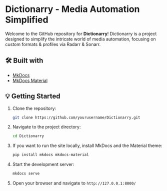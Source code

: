 # Dictionarry - Media Automation Simplified

Welcome to the GitHub repository for **Dictionarry**! Dictionarry is a project designed to simplify the intricate world of media automation, focusing on custom formats & profiles via Radarr & Sonarr.

## 🛠 Built with

- [MkDocs](https://www.mkdocs.org/)
- [MkDocs Material](https://squidfunk.github.io/mkdocs-material/)

## 💡 Getting Started

1. Clone the repository:

   ```bash
   git clone https://github.com/yourusername/Dictionarry.git
   ```

2. Navigate to the project directory:

   ```bash
   cd Dictionarry
   ```

3. If you want to run the site locally, install MkDocs and the Material theme:

   ```bash
   pip install mkdocs mkdocs-material
   ```

4. Start the development server:

   ```bash
   mkdocs serve
   ```

5. Open your browser and navigate to `http://127.0.0.1:8000/`
